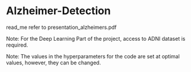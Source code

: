 # Alzheimer-Detection

read_me refer to presentation_alzheimers.pdf

Note: For the Deep Learning Part of the project, access to ADNI dataset is required.



Note: The values in the hyperparameters for the code are set at optimal values, however, they can be changed.
